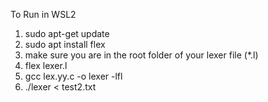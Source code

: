 To Run in WSL2

1. sudo apt-get update
2. sudo apt install flex
3. make sure you are in the root folder of your lexer file (*.l)
4. flex lexer.l
5. gcc lex.yy.c -o lexer -lfl
6. ./lexer < test2.txt